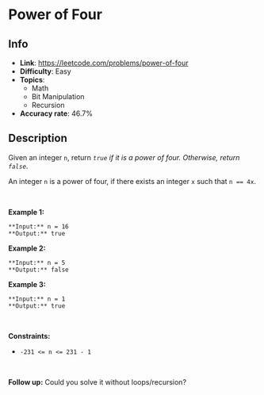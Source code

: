 # Power of Four

## Info  
- **Link**: https://leetcode.com/problems/power-of-four
- **Difficulty**: Easy  
- **Topics**:   
    - Math
    - Bit Manipulation
    - Recursion
- **Accuracy rate**: 46.7%  

## Description  
    
Given an integer `n`, return *`true` if it is a power of four. Otherwise, return `false`*.


An integer `n` is a power of four, if there exists an integer `x` such that `n == 4x`.


 


**Example 1:**



```
**Input:** n = 16
**Output:** true

```
**Example 2:**



```
**Input:** n = 5
**Output:** false

```
**Example 3:**



```
**Input:** n = 1
**Output:** true

```

 


**Constraints:**


* `-231 <= n <= 231 - 1`


 


**Follow up:** Could you solve it without loops/recursion?  
    